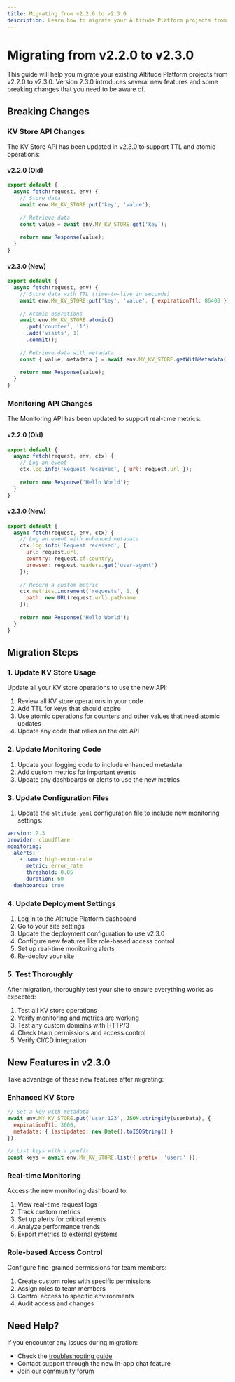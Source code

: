 ```yaml
---
title: Migrating from v2.2.0 to v2.3.0
description: Learn how to migrate your Altitude Platform projects from v2.2.0 to v2.3.0
---
```


# Migrating from v2.2.0 to v2.3.0

This guide will help you migrate your existing Altitude Platform projects from v2.2.0 to v2.3.0. Version 2.3.0 introduces several new features and some breaking changes that you need to be aware of.

## Breaking Changes

### KV Store API Changes

The KV Store API has been updated in v2.3.0 to support TTL and atomic operations:

#### v2.2.0 (Old)

```javascript
export default {
  async fetch(request, env) {
    // Store data
    await env.MY_KV_STORE.put('key', 'value');
    
    // Retrieve data
    const value = await env.MY_KV_STORE.get('key');
    
    return new Response(value);
  }
}
```

#### v2.3.0 (New)

```javascript
export default {
  async fetch(request, env) {
    // Store data with TTL (time-to-live in seconds)
    await env.MY_KV_STORE.put('key', 'value', { expirationTtl: 86400 });
    
    // Atomic operations
    await env.MY_KV_STORE.atomic()
      .put('counter', '1')
      .add('visits', 1)
      .commit();
    
    // Retrieve data with metadata
    const { value, metadata } = await env.MY_KV_STORE.getWithMetadata('key');
    
    return new Response(value);
  }
}
```

### Monitoring API Changes

The Monitoring API has been updated to support real-time metrics:

#### v2.2.0 (Old)

```javascript
export default {
  async fetch(request, env, ctx) {
    // Log an event
    ctx.log.info('Request received', { url: request.url });
    
    return new Response('Hello World');
  }
}
```

#### v2.3.0 (New)

```javascript
export default {
  async fetch(request, env, ctx) {
    // Log an event with enhanced metadata
    ctx.log.info('Request received', { 
      url: request.url,
      country: request.cf.country,
      browser: request.headers.get('user-agent')
    });
    
    // Record a custom metric
    ctx.metrics.increment('requests', 1, { 
      path: new URL(request.url).pathname 
    });
    
    return new Response('Hello World');
  }
}
```

## Migration Steps

### 1. Update KV Store Usage

Update all your KV store operations to use the new API:

1. Review all KV store operations in your code
2. Add TTL for keys that should expire
3. Use atomic operations for counters and other values that need atomic updates
4. Update any code that relies on the old API

### 2. Update Monitoring Code

1. Update your logging code to include enhanced metadata
2. Add custom metrics for important events
3. Update any dashboards or alerts to use the new metrics

### 3. Update Configuration Files

1. Update the `altitude.yaml` configuration file to include new monitoring settings:

```yaml
version: 2.3
provider: cloudflare
monitoring:
  alerts:
    - name: high-error-rate
      metric: error_rate
      threshold: 0.05
      duration: 60
  dashboards: true
```

### 4. Update Deployment Settings

1. Log in to the Altitude Platform dashboard
2. Go to your site settings
3. Update the deployment configuration to use v2.3.0
4. Configure new features like role-based access control
5. Set up real-time monitoring alerts
6. Re-deploy your site

### 5. Test Thoroughly

After migration, thoroughly test your site to ensure everything works as expected:

1. Test all KV store operations
2. Verify monitoring and metrics are working
3. Test any custom domains with HTTP/3
4. Check team permissions and access control
5. Verify CI/CD integration

## New Features in v2.3.0

Take advantage of these new features after migrating:

### Enhanced KV Store

```javascript
// Set a key with metadata
await env.MY_KV_STORE.put('user:123', JSON.stringify(userData), {
  expirationTtl: 3600,
  metadata: { lastUpdated: new Date().toISOString() }
});

// List keys with a prefix
const keys = await env.MY_KV_STORE.list({ prefix: 'user:' });
```

### Real-time Monitoring

Access the new monitoring dashboard to:

1. View real-time request logs
2. Track custom metrics
3. Set up alerts for critical events
4. Analyze performance trends
5. Export metrics to external systems

### Role-based Access Control

Configure fine-grained permissions for team members:

1. Create custom roles with specific permissions
2. Assign roles to team members
3. Control access to specific environments
4. Audit access and changes

## Need Help?

If you encounter any issues during migration:

- Check the [troubleshooting guide](/docs/cloud/v2.3.0/guides/troubleshooting)
- Contact support through the new in-app chat feature
- Join our [community forum](https://community.thgaltitude.com)